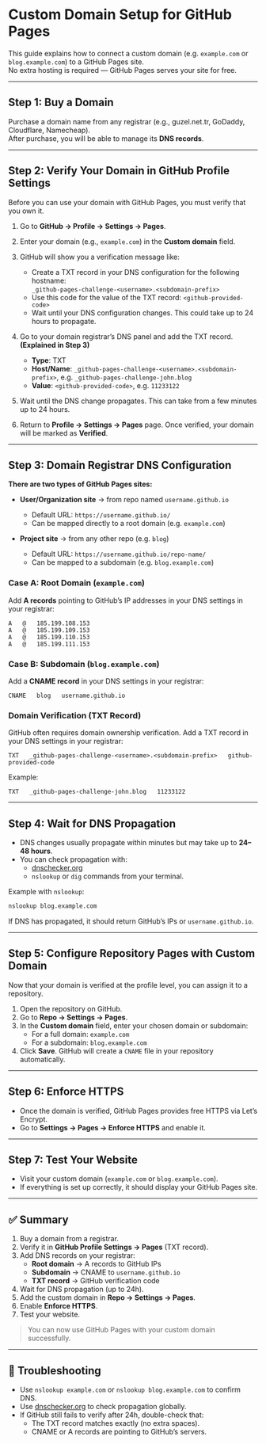 # Custom Domain Setup for GitHub Pages

This guide explains how to connect a custom domain (e.g. `example.com` or `blog.example.com`) to a GitHub Pages site.  
No extra hosting is required — GitHub Pages serves your site for free.

---

## Step 1: Buy a Domain

Purchase a domain name from any registrar (e.g., guzel.net.tr, GoDaddy, Cloudflare, Namecheap).  
After purchase, you will be able to manage its **DNS records**.

---

## Step 2: Verify Your Domain in GitHub Profile Settings

Before you can use your domain with GitHub Pages, you must verify that you own it.

1. Go to **GitHub → Profile → Settings → Pages**.
2. Enter your domain (e.g., `example.com`) in the **Custom domain** field.
3. GitHub will show you a verification message like:

    - Create a TXT record in your DNS configuration for the following hostname:  
      `_github-pages-challenge-<username>.<subdomain-prefix>`
    - Use this code for the value of the TXT record: `<github-provided-code>`
    - Wait until your DNS configuration changes. This could take up to 24 hours to propagate.

4. Go to your domain registrar’s DNS panel and add the TXT record. **(Explained in Step 3)**
    - **Type**: TXT
    - **Host/Name**: `_github-pages-challenge-<username>.<subdomain-prefix>`, e.g.
      `_github-pages-challenge-john.blog`
    - **Value**: `<github-provided-code>`, e.g. `11233122`

5. Wait until the DNS change propagates. This can take from a few minutes up to 24 hours.
6. Return to **Profile → Settings → Pages** page. Once verified, your domain will be marked as **Verified**.

---

## Step 3: Domain Registrar DNS Configuration

**There are two types of GitHub Pages sites:**

- **User/Organization site** → from repo named `username.github.io`
    - Default URL: `https://username.github.io/`
    - Can be mapped directly to a root domain (e.g. `example.com`)

- **Project site** → from any other repo (e.g. `blog`)
    - Default URL: `https://username.github.io/repo-name/`
    - Can be mapped to a subdomain (e.g. `blog.example.com`)

### Case A: Root Domain (`example.com`)

Add **A records** pointing to GitHub’s IP addresses in your DNS settings in your registrar:

    A   @   185.199.108.153
    A   @   185.199.109.153
    A   @   185.199.110.153
    A   @   185.199.111.153

### Case B: Subdomain (`blog.example.com`)

Add a **CNAME record** in your DNS settings in your registrar:

    CNAME   blog   username.github.io

### Domain Verification (TXT Record)

GitHub often requires domain ownership verification. Add a TXT record in your DNS settings in your registrar:

    TXT   _github-pages-challenge-<username>.<subdomain-prefix>   github-provided-code

Example:

    TXT   _github-pages-challenge-john.blog   11233122

---

## Step 4: Wait for DNS Propagation

- DNS changes usually propagate within minutes but may take up to **24–48 hours**.
- You can check propagation with:
    - [dnschecker.org](https://dnschecker.org)
    - `nslookup` or `dig` commands from your terminal.

Example with `nslookup`:

```bash
nslookup blog.example.com
```

If DNS has propagated, it should return GitHub’s IPs or `username.github.io`.

---

## Step 5: Configure Repository Pages with Custom Domain

Now that your domain is verified at the profile level, you can assign it to a repository.

1. Open the repository on GitHub.
2. Go to **Repo → Settings → Pages**.
3. In the **Custom domain** field, enter your chosen domain or subdomain:
    - For a full domain: `example.com`
    - For a subdomain: `blog.example.com`
4. Click **Save**. GitHub will create a `CNAME` file in your repository automatically.

---

## Step 6: Enforce HTTPS

- Once the domain is verified, GitHub Pages provides free HTTPS via Let’s Encrypt.
- Go to **Settings → Pages → Enforce HTTPS** and enable it.

---

## Step 7: Test Your Website

- Visit your custom domain (`example.com` or `blog.example.com`).
- If everything is set up correctly, it should display your GitHub Pages site.

---

## ✅ Summary

1. Buy a domain from a registrar.
2. Verify it in **GitHub Profile Settings → Pages** (TXT record).
3. Add DNS records on your registrar:
    - **Root domain** → A records to GitHub IPs
    - **Subdomain** → CNAME to `username.github.io`
    - **TXT record** → GitHub verification code
4. Wait for DNS propagation (up to 24h).
5. Add the custom domain in **Repo → Settings → Pages**.
6. Enable **Enforce HTTPS**.
7. Test your website.

> You can now use GitHub Pages with your custom domain successfully.

---

## 🔧 Troubleshooting

- Use `nslookup example.com` or `nslookup blog.example.com` to confirm DNS.
- Use [dnschecker.org](https://dnschecker.org) to check propagation globally.
- If GitHub still fails to verify after 24h, double-check that:
    - The TXT record matches exactly (no extra spaces).
    - CNAME or A records are pointing to GitHub’s servers.  
